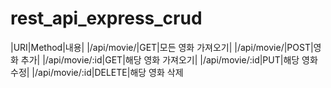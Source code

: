 # rest_api_express_crud

|URI|Method|내용|
|/api/movie/|GET|모든 영화 가져오기|
|/api/movie/|POST|영화 추가|
|/api/movie/:id|GET|해당 영화 가져오기|
|/api/movie/:id|PUT|해당 영화 수정|
|/api/movie/:id|DELETE|해당 영화 삭제
